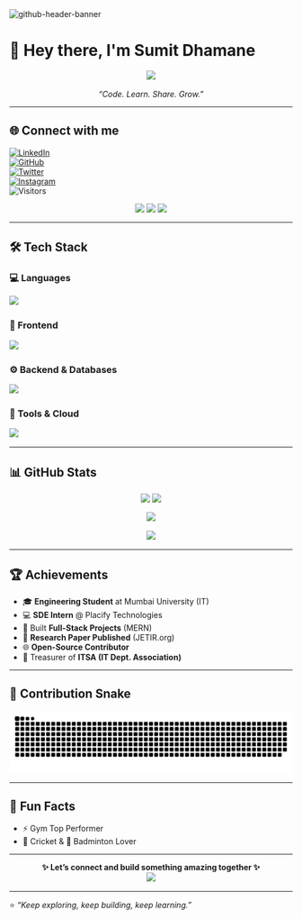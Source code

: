 <!-- Header Banner (Generated from https://leviarista.github.io/github-profile-header-generator/) -->
<img width="1700" height="460" alt="github-header-banner" src="https://github.com/user-attachments/assets/8abe866c-8eee-49e7-9cef-058e1461667d" />

# 👋 Hey there, I'm **Sumit Dhamane**

<p align="center">
  <a href="https://github.com/Sumitdhamane">
    <img src="https://readme-typing-svg.herokuapp.com?font=Fira+Code&size=24&color=00CFFF&center=true&vCenter=true&width=600&lines=Full+Stack+Developer;MERN+Stack+Dev;Blockchain+%26+AI+Enthusiast;Open+Source+Contributor;Lifelong+Learner"/>
  </a>
</p>

<p align="center">
  <i>“Code. Learn. Share. Grow.”</i>
</p>

---

## 🌐 Connect with me  

[![LinkedIn](https://img.shields.io/badge/LinkedIn-blue?logo=linkedin&logoColor=white)](https://www.linkedin.com/in/sumitdhamane)  
[![GitHub](https://img.shields.io/badge/GitHub-black?logo=github&logoColor=white)](https://github.com/Sumitdhamane)  
[![Twitter](https://img.shields.io/badge/Twitter-1DA1F2?logo=twitter&logoColor=white)](#)  
[![Instagram](https://img.shields.io/badge/Instagram-E4405F?logo=instagram&logoColor=white)](#)  
![Visitors](https://komarev.com/ghpvc/?username=Sumitdhamane&label=Profile%20Views&color=0e75b6&style=flat)

<p align="center">
  <img src="https://img.shields.io/badge/Focus-MERN%20Stack-brightgreen" />
  <img src="https://img.shields.io/badge/Open%20Source-Active-blue" />
  <img src="https://img.shields.io/badge/Loves-React-orange" />
</p>

---

## 🛠 Tech Stack  

### 💻 Languages  
<p>
  <img src="https://skillicons.dev/icons?i=c,cpp,java,python" />
</p>

### 🎨 Frontend  
<p>
  <img src="https://skillicons.dev/icons?i=html,css,js,react,tailwind,materialui" />
</p>

### ⚙️ Backend & Databases  
<p>
  <img src="https://skillicons.dev/icons?i=nodejs,express,mongodb,mysql" />
</p>

### 🚀 Tools & Cloud  
<p>
  <img src="https://skillicons.dev/icons?i=git,github,docker,kubernetes,linux,aws,azure" />
</p>

---

## 📊 GitHub Stats  

<p align="center">
  <img src="https://github-readme-stats.vercel.app/api?username=Sumitdhamane&show_icons=true&theme=tokyonight" height="170"/>
  <img src="https://github-readme-streak-stats.herokuapp.com/?user=Sumitdhamane&theme=tokyonight" height="170"/>
</p>

<p align="center">
  <img src="https://github-readme-stats.vercel.app/api/top-langs/?username=Sumitdhamane&layout=compact&theme=tokyonight" height="170"/>
</p>

<p align="center">
  <img src="https://github-profile-summary-cards.vercel.app/api/cards/profile-details?username=Sumitdhamane&theme=tokyonight" />
</p>

---

## 🏆 Achievements  

- 🎓 **Engineering Student** at Mumbai University (IT)  
- 💻 **SDE Intern** @ Placify Technologies  
- 🚀 Built **Full-Stack Projects** (MERN)  
- 📖 **Research Paper Published** (JETIR.org)  
- 🌐 **Open-Source Contributor**  
- 🤝 Treasurer of **ITSA (IT Dept. Association)**  

---

## 🐍 Contribution Snake  

<p align="center">
  <img src="https://raw.githubusercontent.com/Platane/snk/output/github-contribution-grid-snake.svg" alt="snake animation" />
</p>

---

## 🎯 Fun Facts  

- ⚡ Gym Top Performer  
- 🏏 Cricket & 🏸 Badminton Lover  

---

<p align="center">
  <b>✨ Let’s connect and build something amazing together ✨</b><br>
  <a href="https://github.com/Sumitdhamane">
    <img src="https://img.shields.io/badge/GitHub-Follow-brightgreen?logo=github" />
  </a>
</p>

---

⭐ *“Keep exploring, keep building, keep learning.”*  

